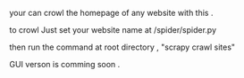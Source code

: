 your can crowl the homepage of any website with this . 

to crowl Just set your website name at /spider/spider.py

then run the command at root directory , "scrapy crawl sites"

GUI verson is comming soon . 
